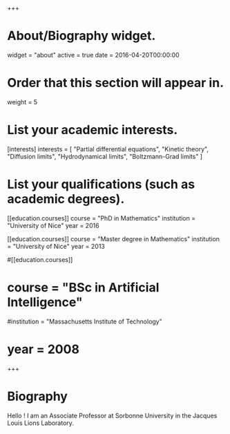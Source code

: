 +++
# About/Biography widget.
widget = "about"
active = true
date = 2016-04-20T00:00:00

# Order that this section will appear in.
weight = 5

# List your academic interests.
[interests]
  interests = [
    "Partial differential equations",
    "Kinetic theory",
    "Diffusion limits",
    "Hydrodynamical limits", 
    "Boltzmann-Grad limits"
  ]

# List your qualifications (such as academic degrees).
[[education.courses]]
  course = "PhD in Mathematics"
  institution = "University of Nice"
  year = 2016

[[education.courses]]
  course = "Master degree in Mathematics"
  institution = "University of Nice"
  year = 2013

#[[education.courses]]
# course = "BSc in Artificial Intelligence"
#institution = "Massachusetts Institute of Technology"
# year = 2008
 
+++

# Biography

 Hello ! I am an Associate Professor at Sorbonne University in the Jacques Louis Lions Laboratory.
